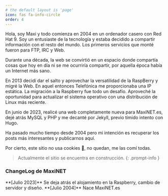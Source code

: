 ```yaml
---
# the default layout is 'page'
icon: fas fa-info-circle
order: 4
---
```


Hola, soy Maxi y todo comienza en 2004 en un ordenador casero con Red Hat 9. Soy un entusiaste de la tecnología y estaba decidido a compartir información con el resto del mundo. Los primeros servicios que monté fueron para FTP, IRC y Web.

Durante una década, la web se convirtió en un espacio donde compartía cosas que hoy en día ni se me ocurriría compartir, por aquella época había un Internet más sano.

En 2013 decidí dar el salto y aprovechar la versatilidad de la RaspBerry y migré la Web. En aquel entonces Telefónica me proporcionaba una IP estática. La migración a la Raspberry fue todo un desafío. Aproveché la oportunidad para actualizar el sistema operativo con una distribución de Linux más reciente.

En junio de 2023, realicé una web completamente nueva para MaxiNET.es, dejé atrás MySQL y PHP y me decanté por Jekyll, previo tímido intento con Hugo.

Ha pasado mucho tiempo desde 2004 pero mi intención es recuperar los posts más interesantes y publicarnos aquí.

Por cierto, este sitio no usa cookies 🍪, no quedan, me las comí todas.

> Actualmente el sitio se encuentra en construcción.
{: .prompt-info }

<h3>ChangeLog de MaxiNET</h3>
**[Julio 2023]** Se deja atrás el alojamiento en la Raspberry, cambio de servidor y diseño.
**[Julio 2004]** Nace MaxiNET.es